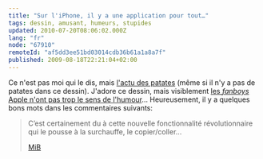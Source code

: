 ```yaml
---
title: "Sur l'iPhone, il y a une application pour tout…"
tags: dessin, amusant, humeurs, stupides
updated: 2010-07-20T08:06:02.000Z
lang: "fr"
node: "67910"
remoteId: "af5dd3ee51bd03014cdb36b61a1a8a7f"
published: 2009-08-18T22:21:04+02:00
---
```


Ce n'est pas moi qui le dis, mais [l'actu des patates](http://vidberg.blog.lemonde.fr/2009/08/18/le-nouvel-iphone-kc/) (même si il n'y a pas de patates dans ce dessin). J'adore ce dessin, mais visiblement [les *fanboys* Apple n'ont pas trop le sens de l'humour](http://vidberg.blog.lemonde.fr/2009/08/18/le-nouvel-iphone-kc/#comment-23532)… Heureusement, il y a quelques bons mots dans les commentaires suivants:

<blockquote>
C’est certainement du à cette nouvelle fonctionnalité révolutionnaire qui le pousse à la surchauffe, le copier/coller…

[MiB](http://vidberg.blog.lemonde.fr/2009/08/18/le-nouvel-iphone-kc/#comment-23532)
</blockquote>

